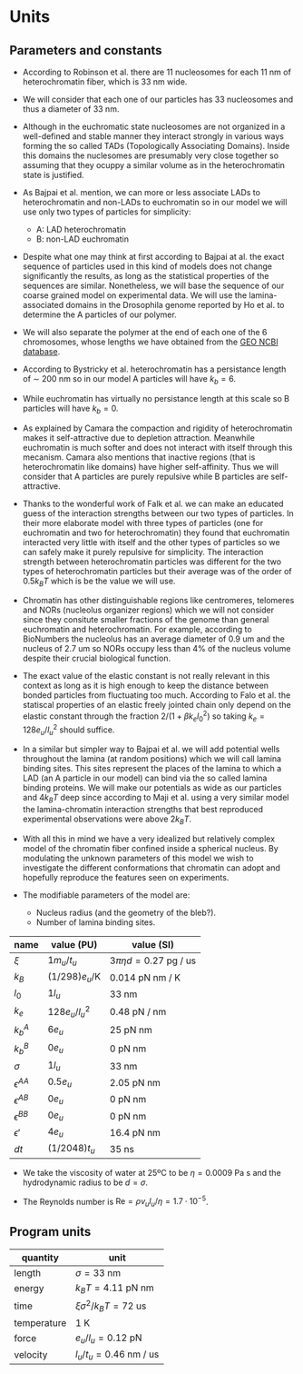 
# Units

## Parameters and constants

+ According to Robinson et al. there are 11 nucleosomes for each 11 nm of heterochromatin fiber, which is 33 nm wide.

+ We will consider that each one of our particles has 33 nucleosomes and thus a diameter of 33 nm.

+ Although in the euchromatic state nucleosomes are not organized in a well-defined and stable manner they interact strongly in various ways forming the so called TADs (Topologically Associating Domains). Inside this domains the nuclesomes are presumably very close together so assuming that they ocuppy a similar volume as in the heterochromatin state is justified.

+ As Bajpai et al. mention, we can more or less associate LADs to heterochromatin and non-LADs to euchromatin so in our model we will use only two types of particles for simplicity:
    + A: LAD heterochromatin
    + B: non-LAD euchromatin

+ Despite what one may think at first according to Bajpai at al. the exact sequence of particles used in this kind of models does not change significantly the results, as long as the statistical properties of the sequences are similar. Nonetheless, we will base the sequence of our coarse grained model on experimental data. We will use the lamina-associated domains in the Drosophila genome reported by Ho et al. to determine the A particles of our polymer.

+ We will also separate the polymer at the end of each one of the 6 chromosomes, whose lengths we have obtained from the [GEO NCBI database](https://www.ncbi.nlm.nih.gov/gdv/browser/geo/?id=GSE16245).

+ According to Bystricky et al. heterochromatin has a persistance length of $\sim$ 200 nm so in our model A particles will have $k_b=6$.

+ While euchromatin has virtually no persistance length at this scale so B particles will have $k_b=0$.

+ As explained by Camara the compaction and rigidity of heterochromatin makes it self-attractive due to depletion attraction. Meanwhile euchromatin is much softer and does not interact with itself through this mecanism. Camara also mentions that inactive regions (that is heterochromatin like domains) have higher self-affinity. Thus we will consider that A particles are purely repulsive while B particles are self-attractive.

+ Thanks to the wonderful work of Falk et al. we can make an educated guess of the interaction strengths between our two types of particles. In their more elaborate model with three types of particles (one for euchromatin and two for heterochromatin) they found that euchromatin interacted very little with itself and the other types of particles so we can safely make it purely repulsive for simplicity. The interaction strength between heterochromatin particles was different for the two types of heterochromatin particles but their average was of the order of $0.5k_BT$ which is be the value we will use.

+ Chromatin has other distinguishable regions like centromeres, telomeres and NORs (nucleolus organizer regions) which we will not consider since they consitute smaller fractions of the genome than general euchromatin and heterochromatin. For example, according to BioNumbers the nucleolus has an average diameter of 0.9 $\text{um}$ and the nucleus of 2.7 $\text{um}$ so NORs occupy less than 4% of the nucleus volume despite their crucial biological function.

+ The exact value of the elastic constant is not really relevant in this context as long as it is high enough to keep the distance between bonded particles from fluctuating too much. According to Falo et al. the statiscal properties of an elastic freely jointed chain only depend on the elastic constant through the fraction $2/(1+\beta k_el_0^2)$ so taking $k_e=128e_u/l_u^2$ should suffice.

+ In a similar but simpler way to Bajpai et al. we will add potential wells throughout the lamina (at random positions) which we will call lamina binding sites. This sites represent the places of the lamina to which a LAD (an A particle in our model) can bind via the so called lamina binding proteins. We will make our potentials as wide as our particles and $4k_BT$ deep since according to Maji et al. using a very similar model the lamina-chromatin interaction strengths that best reproduced experimental observations were above $2k_BT$.

+ With all this in mind we have a very idealized but relatively complex model of the chromatin fiber confined inside a spherical nucleus. By modulating the  unknown parameters of this model we wish to investigate the different conformations that chromatin can adopt and hopefully reproduce the features seen on experiments.

+ The modifiable parameters of the model are:
    + Nucleus radius (and the geometry of the bleb?).
    + Number of lamina binding sites.

| name            | value (PU)             | value (SI)                      |
|-----------------|------------------------|---------------------------------|
| $\xi$           | $1m_u/t_u$            | $3\pi\eta d=0.27\text{ pg / us}$ |
| $k_B$           | $(1/298)e_u/\text{K}$ | $0.014\text{ pN nm / K}$         |
| $l_0$           | $1l_u$                | $33\text{ nm}$                   |
| $k_e$           | $128e_u/l_u^2$        | $0.48\text{ pN / nm}$            |
| $k_b^A$         | $6e_u$                | $25\text{ pN nm}$                |
| $k_b^B$         | $0e_u$                | $0\text{ pN nm}$                 |
| $\sigma$        | $1l_u$                | $33\text{ nm}$                   |
| $\epsilon^{AA}$ | $0.5e_u$              | $2.05\text{ pN nm}$              |
| $\epsilon^{AB}$ | $0e_u$                | $0\text{ pN nm}$                 |
| $\epsilon^{BB}$ | $0e_u$                | $0\text{ pN nm}$                 |
| $\epsilon'$     | $4e_u$                | $16.4\text{ pN nm}$              |
| $dt$            | $(1/2048)t_u$         | $35\text{ ns}$                   |

+ We take the viscosity of water at 25ºC to be $\eta=0.0009\text{ Pa s}$ and the hydrodynamic radius to be $d=\sigma$.

+ The Reynolds number is $\text{Re}=\rho v_ul_u/\eta=1.7\cdot 10^{-5}$.

## Program units

| quantity     | unit                              |
|--------------|-----------------------------------|
| length       | $\sigma=33\text{ nm}$             |
| energy       | $k_BT=4.11\text{ pN nm}$          |
| time         | $\xi\sigma^2/k_BT=72\text{ us}$   |
| temperature  | $1\text{ K}$                      |
| force        | $e_u/l_u=0.12\text{ pN}$          |
| velocity     | $l_u/t_u=0.46\text{ nm / us}$     |
